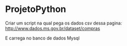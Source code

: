 # ProjetoPython

Criar um script na qual 
pega os dados csv dessa pagina:   
http://www.dados.ms.gov.br/dataset/compras 

E carrega no banco de dados Mysql

